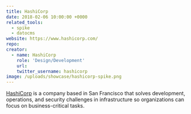 ```yaml
---
title: HashiCorp
date: 2018-02-06 10:00:00 +0000
related_tools:
  - spike
  - datocms
website: https://www.hashicorp.com/
repo:
creator:
  - name: HashiCorp
    role: 'Design/Development'
    url:
    twitter_username: hashicorp
image: /uploads/showcase/hashicorp-spike.png
---
```


[HashiCorp](https://www.hashicorp.com/) is a company based in San Francisco that solves development, operations, and security challenges in infrastructure so organizations can focus on business-critical tasks.
